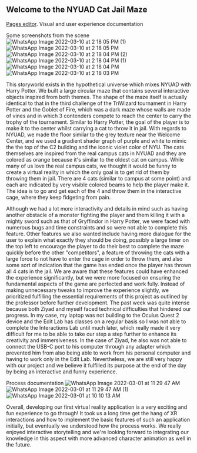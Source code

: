 ## Welcome to the NYUAD Cat Jail Maze

[Pages editor](https://github.com/yahiabeethoven/NyuadMazeRepo/edit/gh-pages/index.md).
Visual and user experience documentation

Some screenshots from the scene
![WhatsApp Image 2022-03-10 at 2 18 05 PM (1)](https://user-images.githubusercontent.com/58369022/157851497-3799ee29-8e31-468e-a576-40c6c10c2eea.jpeg)
![WhatsApp Image 2022-03-10 at 2 18 05 PM](https://user-images.githubusercontent.com/58369022/157851507-24cd5d56-1d5f-4f0b-b509-52770b914a1d.jpeg)
![WhatsApp Image 2022-03-10 at 2 18 04 PM (2)](https://user-images.githubusercontent.com/58369022/157851510-02919c8f-9317-43e2-9dee-5db430dcd6ee.jpeg)
![WhatsApp Image 2022-03-10 at 2 18 04 PM (1)](https://user-images.githubusercontent.com/58369022/157851513-954fb698-f845-4162-a84f-73ce2becff04.jpeg)
![WhatsApp Image 2022-03-10 at 2 18 04 PM](https://user-images.githubusercontent.com/58369022/157851516-accd994b-62b2-41db-921b-50ec3e1e5b55.jpeg)
![WhatsApp Image 2022-03-10 at 2 18 03 PM](https://user-images.githubusercontent.com/58369022/157851518-eee426e4-5e4d-4190-9ce6-0d5cb0b09ccb.jpeg)


  This storyworld exists in the hypothetical universe which mixes NYUAD with Harry Potter. We built a large circular maze that contains several interactive objects inspired from both themes. The shape of the maze itself is actually identical to that in the third challenge of the TriWizard tournament in Harry Potter and the Goblet of Fire, which was a dark maze whose walls are made of vines and in which 3 contenders compete to reach the center to carry the trophy of the tournament. Similar to Harry Potter, the goal of the player is to make it to the center whilst carrying a cat to throw it in jail. With regards to NYUAD, we made the floor similar to the grey texture near the Welcome Center, and we used a gradient shader graph of purple and white to mimic the the top of the C2 building and the iconic violet color of NYU. The cats themselves are inspired from the real campus cats in NYUAD and they are colored as orange because it's similar to the oldest cat on campus. While many of us love the real campus cats, we thought it would be funny to create a virtual reality in which the only goal is to get rid of them by throwing them in jail. There are 4 cats (similar to campus at some point) and each are indicated by very visible colored beams to help the player make it. The idea is to go and get each of the 4 and throw them in the interactive cage, where they keep fidgeting from pain. 

  Although we had a lot more interactivity and details in mind such as having another obstacle of a monster fighting the player and them killing it with a mighty sword such as that of Gryffindor in Harry Potter, we were faced with numerous bugs and time constraints and so were not able to complete this feature. Other features we also wanted include having more dialogue for the user to explain what exactly they should be doing, possibly a large timer on the top left to encourage the player to do their best to complete the maze quickly before the other "competitors", a feature of throwing the cats with a large force to not have to enter the cage in order to throw them, and also some sort of indication that the game has ended once the player has thrown all 4 cats in the jail. We are aware that these features could have enhanced the experience significantly, but we were more focused on ensuring the fundamental aspects of the game are perfected and work fully. Instead of making unnecessary tweaks to improve the experience slightly, we prioritized fulfilling the essential requirements of this project as outlined by the professor before further development. The past week was quite intense because both Ziyad and myself faced technical difficulties that hindered our progress. In my case, my laptop was not building to the Oculus Quest 2 device and the Edit Lab has classes on a regular basis so I was not able to complete the Interactions Lab until much later, which really made it very difficult for me to be able to take our step a step further to enhance its creativity and immersiveness. In the case of Ziyad, he also was not able to connect the USB-C port to his computer through any adapter which prevented him from also being able to work from his personal computer and having to work only in the Edit Lab. Nevertheless, we are still very happy with our project and we believe it fulfilled its purpose at the end of the day by being an interactive and funny experience.  
  
Process documentation
![WhatsApp Image 2022-03-01 at 11 29 47 AM](https://user-images.githubusercontent.com/58369022/157851520-4b5e646b-d5a1-4664-9473-a93188c60d83.jpeg)
![WhatsApp Image 2022-03-01 at 11 29 47 AM (1)](https://user-images.githubusercontent.com/58369022/157857913-d97ca41b-93da-4fc4-8899-019b79683331.jpeg)
![WhatsApp Image 2022-03-01 at 10 10 13 AM](https://user-images.githubusercontent.com/58369022/157857905-c73a46c1-2d5d-4aed-9170-74f2420892d4.jpeg)

Overall, developing our first virtual reality application is a very exciting and fun experience to go through! It took us a long time get the hang of XR interactions and how to implement the basic features of such an application initially, but eventually we understood how the process works. We really enjoyed interactive storytelling and we're looking forward to integrating our knowledge in this aspect with more advanced character animation as well in the future. 
